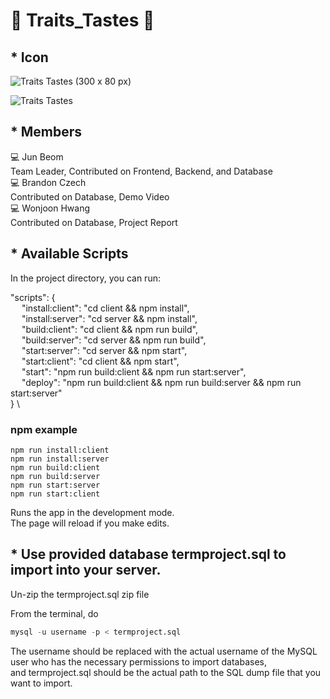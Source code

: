 # 🍷 Traits_Tastes 🍷

## * Icon


![Traits   Tastes (300 x 80 px)](https://github.com/jb69535/Traits_Tastes/assets/92282867/8ab5b0cd-4bfd-44fd-bc7f-4723fe97d530)

![Traits   Tastes](https://github.com/jb69535/Traits_Tastes/assets/92282867/338d857f-2964-4b90-ab31-3d9b072846b1)

## * Members
  💻 Jun Beom <br>Team Leader, Contributed on Frontend, Backend, and Database <br> 
  💻 Brandon Czech <br>Contributed on Database, Demo Video <br> 
  💻 Wonjoon Hwang <br>Contributed on Database, Project Report<br> 

## * Available Scripts

In the project directory, you can run:

"scripts": { \
&emsp; "install:client": "cd client && npm install",\
&emsp; "install:server": "cd server && npm install",\
&emsp; "build:client": "cd client && npm run build",\
&emsp; "build:server": "cd server && npm run build",\
&emsp; "start:server": "cd server && npm start",\
&emsp; "start:client": "cd client && npm start",\
&emsp; "start": "npm run build:client && npm run start:server",\
&emsp; "deploy": "npm run build:client && npm run build:server && npm run start:server"\
    } \
### npm example
```npm example
npm run install:client
npm run install:server
npm run build:client
npm run build:server
npm run start:server
npm run start:client
```
Runs the app in the development mode.\
The page will reload if you make edits.

## * Use provided database termproject.sql to import into your server.

Un-zip the termproject.sql zip file

From the terminal, 
do 
```sql
mysql -u username -p < termproject.sql
```
The username should be replaced with the actual username of the MySQL user who has the necessary permissions to import databases, \
and termproject.sql should be the actual path to the SQL dump file that you want to import.








